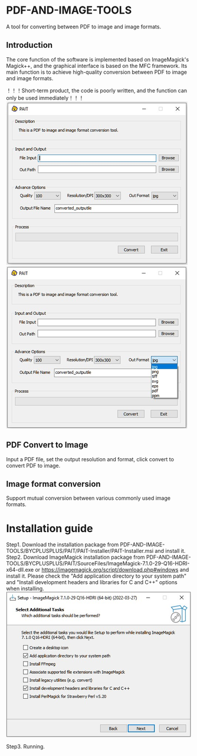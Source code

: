 # PDF-AND-IMAGE-TOOLS
A tool for converting between PDF to image and image formats.
## Introduction
The core function of the software is implemented based on ImageMagick's Magick++, and the graphical interface is based on the MFC framework. Its main function is to achieve high-quality conversion between PDF to image and image formats.

！！！Short-term product, the code is poorly written, and the function can only be used immediately！！！
![image](BYCPLUSPLUS/PAIT/SourceFiles/PAIT-Screenshot.jpg)
![image](BYCPLUSPLUS/PAIT/SourceFiles/Screenshot1.jpg)

## PDF Convert to Image
Input a PDF file, set the output resolution and format, click convert to convert PDF to image.

## Image format conversion
Support mutual conversion between various commonly used image formats.

# Installation guide
Step1. Download the installation package from PDF-AND-IMAGE-TOOLS/BYCPLUSPLUS/PAIT/PAIT-Installer/PAIT-Installer.msi and install it.
Step2. Download ImageMagick installation package from PDF-AND-IMAGE-TOOLS/BYCPLUSPLUS/PAIT/SourceFiles/ImageMagick-7.1.0-29-Q16-HDRI-x64-dll.exe or https://imagemagick.org/script/download.php#windows and install it. Please check the "Add application directory to your system path" and "Install development headers and libraries for C and C++" options when installing.
![image](BYCPLUSPLUS/PAIT/SourceFiles/ImageMagick-Install-Guide.jpg)

Step3. Running.
